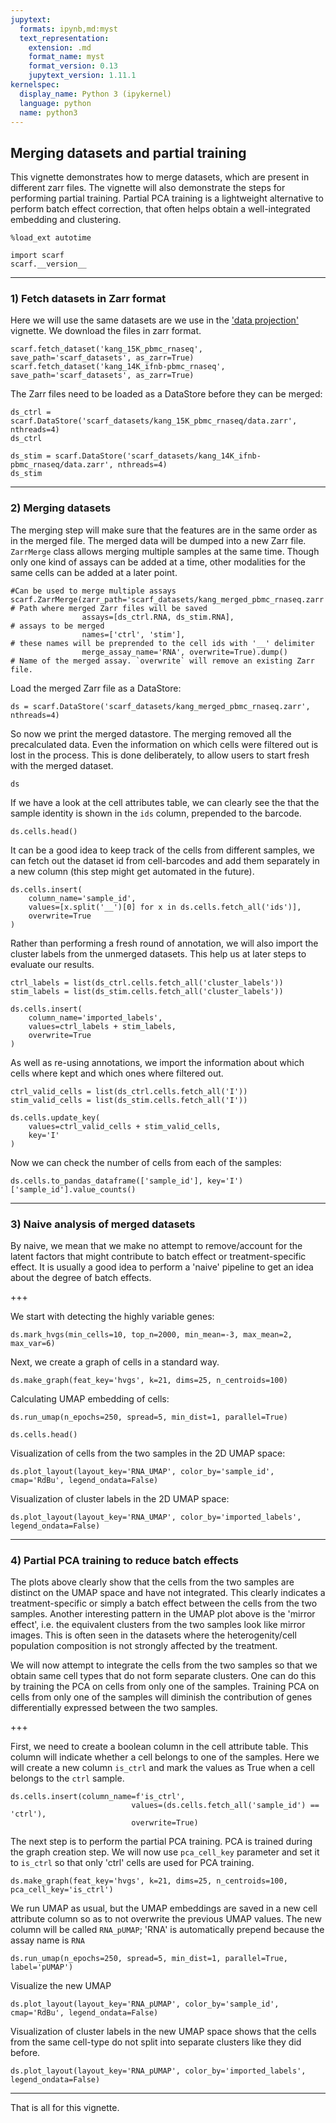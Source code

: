 ```yaml
---
jupytext:
  formats: ipynb,md:myst
  text_representation:
    extension: .md
    format_name: myst
    format_version: 0.13
    jupytext_version: 1.11.1
kernelspec:
  display_name: Python 3 (ipykernel)
  language: python
  name: python3
---
```


## Merging datasets and partial training

This vignette demonstrates how to merge datasets, which are present in different zarr files. The vignette will also demonstrate the steps for performing partial training. Partial PCA training is a lightweight alternative to perform batch effect correction, that often helps obtain a well-integrated embedding and clustering.

```{code-cell} ipython3
%load_ext autotime

import scarf
scarf.__version__
```

---
### 1) Fetch datasets in Zarr format

Here we will use the same datasets are we use in the ['data projection'](https://scarf.readthedocs.io/en/latest/vignettes/data_projection.html) vignette. We download the files in zarr format.

```{code-cell} ipython3
scarf.fetch_dataset('kang_15K_pbmc_rnaseq', save_path='scarf_datasets', as_zarr=True)
scarf.fetch_dataset('kang_14K_ifnb-pbmc_rnaseq', save_path='scarf_datasets', as_zarr=True)
```

The Zarr files need to be loaded as a DataStore before they can be merged:

```{code-cell} ipython3
ds_ctrl = scarf.DataStore('scarf_datasets/kang_15K_pbmc_rnaseq/data.zarr', nthreads=4)
ds_ctrl
```

```{code-cell} ipython3
ds_stim = scarf.DataStore('scarf_datasets/kang_14K_ifnb-pbmc_rnaseq/data.zarr', nthreads=4)
ds_stim
```

---
### 2) Merging datasets

The merging step will make sure that the features are in the same order as in the merged file. The merged data will be dumped into a new Zarr file. `ZarrMerge` class allows merging multiple samples at the same time. Though only one kind of assays can be added at a time, other modalities for the same cells can be added at a later point. 

```{code-cell} ipython3
#Can be used to merge multiple assays
scarf.ZarrMerge(zarr_path='scarf_datasets/kang_merged_pbmc_rnaseq.zarr',  # Path where merged Zarr files will be saved
                assays=[ds_ctrl.RNA, ds_stim.RNA],                        # assays to be merged
                names=['ctrl', 'stim'],                                   # these names will be preprended to the cell ids with '__' delimiter
                merge_assay_name='RNA', overwrite=True).dump()           # Name of the merged assay. `overwrite` will remove an existing Zarr file.
```

Load the merged Zarr file as a DataStore:

```{code-cell} ipython3
ds = scarf.DataStore('scarf_datasets/kang_merged_pbmc_rnaseq.zarr', nthreads=4)
```

So now we print the merged datastore. The merging removed all the precalculated data. Even the information on which cells were filtered out is lost in the process. This is done deliberately, to allow users to start fresh with the merged dataset.

```{code-cell} ipython3
ds
```

If we have a look at the cell attributes table, we can clearly see the that the sample identity is shown in the `ids` column, prepended to the barcode.

```{code-cell} ipython3
ds.cells.head()
```

It can be a good idea to keep track of the cells from different samples, we can fetch out the dataset id from cell-barcodes and add them separately in a new column (this step might get automated in the future).

```{code-cell} ipython3
ds.cells.insert(
    column_name='sample_id',
    values=[x.split('__')[0] for x in ds.cells.fetch_all('ids')],
    overwrite=True
)
```

Rather than performing a fresh round of annotation, we will also import the cluster labels from the unmerged datasets. This help us at later steps to evaluate our results.

```{code-cell} ipython3
ctrl_labels = list(ds_ctrl.cells.fetch_all('cluster_labels'))
stim_labels = list(ds_stim.cells.fetch_all('cluster_labels'))

ds.cells.insert(
    column_name='imported_labels',
    values=ctrl_labels + stim_labels,
    overwrite=True
)
```

As well as re-using annotations, we import the information about which cells where kept and which ones where filtered out.

```{code-cell} ipython3
ctrl_valid_cells = list(ds_ctrl.cells.fetch_all('I'))
stim_valid_cells = list(ds_stim.cells.fetch_all('I'))

ds.cells.update_key(
    values=ctrl_valid_cells + stim_valid_cells,
    key='I'
)
```

Now we can check the number of cells from each of the samples:

```{code-cell} ipython3
ds.cells.to_pandas_dataframe(['sample_id'], key='I')['sample_id'].value_counts()
```

---
### 3) Naive analysis of merged datasets

By naive, we mean that we make no attempt to remove/account for the latent factors that might contribute to batch effect or treatment-specific effect.
It is usually a good idea to perform a 'naive' pipeline to get an idea about the degree of batch effects.

+++

We start with detecting the highly variable genes:

```{code-cell} ipython3
ds.mark_hvgs(min_cells=10, top_n=2000, min_mean=-3, max_mean=2, max_var=6)
```

Next, we create a graph of cells in a standard way.

```{code-cell} ipython3
ds.make_graph(feat_key='hvgs', k=21, dims=25, n_centroids=100)
```

Calculating UMAP embedding of cells:

```{code-cell} ipython3
ds.run_umap(n_epochs=250, spread=5, min_dist=1, parallel=True)
```

```{code-cell} ipython3
ds.cells.head()
```

Visualization of cells from the two samples in the 2D UMAP space:

```{code-cell} ipython3
ds.plot_layout(layout_key='RNA_UMAP', color_by='sample_id', cmap='RdBu', legend_ondata=False)
```

Visualization of cluster labels in the 2D UMAP space:

```{code-cell} ipython3
ds.plot_layout(layout_key='RNA_UMAP', color_by='imported_labels', legend_ondata=False)
```

---
### 4) Partial PCA training to reduce batch effects

The plots above clearly show that the cells from the two samples are distinct on the UMAP space and have not integrated. This clearly indicates a treatment-specific or simply a batch effect between the cells from the two samples. Another interesting pattern in the UMAP plot above is the 'mirror effect', i.e. the equivalent clusters from the two samples look like mirror images. This is often seen in the datasets where the heterogenity/cell population composition is not strongly affected by the treatment.

We will now attempt to integrate the cells from the two samples so that we obtain same cell types that do not form separate clusters. One can do this by training the PCA on cells from only one of the samples. Training PCA on cells from only one of the samples will diminish the contribution of genes differentially expressed between the two samples.

+++

First, we need to create a boolean column in the cell attribute table. This column will indicate whether a cell belongs to one of the samples. Here we will create a new column `is_ctrl` and mark the values as True when a cell belongs to the `ctrl` sample.

```{code-cell} ipython3
ds.cells.insert(column_name=f'is_ctrl',
                           values=(ds.cells.fetch_all('sample_id') == 'ctrl'),
                           overwrite=True)
```

The next step is to perform the partial PCA training. PCA is trained during the graph creation step. We will now use `pca_cell_key` parameter and set it to `is_ctrl` so that only 'ctrl' cells are used for PCA training.

```{code-cell} ipython3
ds.make_graph(feat_key='hvgs', k=21, dims=25, n_centroids=100, pca_cell_key='is_ctrl')
```

We run UMAP as usual, but the UMAP embeddings are saved in a new cell attribute column so as to not overwrite the previous UMAP values. The new column will be called `RNA_pUMAP`; 'RNA' is automatically prepend because the assay name is `RNA`

```{code-cell} ipython3
ds.run_umap(n_epochs=250, spread=5, min_dist=1, parallel=True, label='pUMAP')
```

Visualize the new UMAP

```{code-cell} ipython3
ds.plot_layout(layout_key='RNA_pUMAP', color_by='sample_id', cmap='RdBu', legend_ondata=False)
```

Visualization of cluster labels in the new UMAP space shows that the cells from the same cell-type do not split into separate clusters like they did before.

```{code-cell} ipython3
ds.plot_layout(layout_key='RNA_pUMAP', color_by='imported_labels', legend_ondata=False)
```

---
That is all for this vignette.
